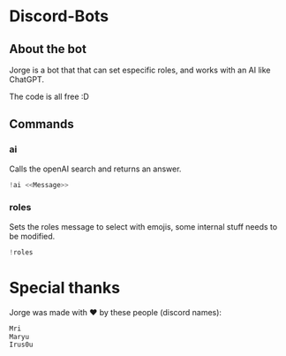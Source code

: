 # Discord-Bots

## About the bot
Jorge is a bot that that can set especific roles, and works with an AI like ChatGPT.

The code is all free :D

## Commands

### ai
Calls the openAI search and returns an answer.
```s
!ai <<Message>> 
```

### roles
Sets the roles message to select with emojis, some internal stuff needs to be modified.
```s
!roles
```

# Special thanks
Jorge was made with ❤️ by these people (discord names):
```java
Mri
Maryu
Irus0u
```
